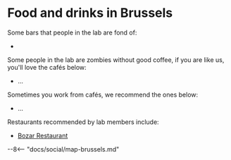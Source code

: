 # Food and drinks in Brussels
<!--
 WHEN UPDATED, please also update the map.md file with the new locations.
 example: 
 NAME,type,LAT,LON,URL
 Malz,bar,50.8799407,4.6979099,https://maps.app.goo.gl/9fJxF2T5ZEFBVTpy7

 Types are: bar,cafe,restaurant
 -->

Some bars that people in the lab are fond of:

-   

Some people in the lab are zombies without good coffee, if you are like us, you'll love the cafés below:

-   ...

Sometimes you work from cafés, we recommend the ones below: 

-   ...

Restaurants recommended by lab members include:

- [Bozar Restaurant](https://bozarrestaurant.be/)

--8<-- "docs/social/map-brussels.md"